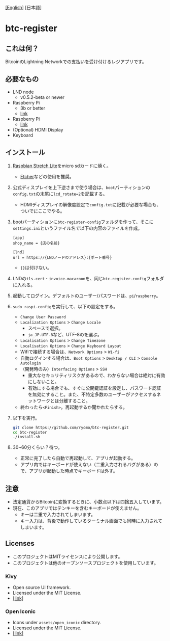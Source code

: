 [[English]](README.md) [日本語]

# btc-register

## これは何？

BitcoinのLightning Networkでの支払いを受け付けるレジアプリです。



## 必要なもの

* LND node
    * v0.5.2-beta or newer
* Raspberry Pi
    * 3b or better
    * [link](https://raspberry-pi.ksyic.com/main/index/pdp.id/435/pdp.open/435)
* Raspberry Pi
    * [link](https://raspberry-pi.ksyic.com/main/index/pdp.id/101/pdp.open/101) 
* (Optional) HDMI Display
* Keyboard




## インストール

1. [Raspbian Stretch Lite](https://www.raspberrypi.org/downloads/raspbian/)をmicro sdカードに焼く。
    
    * [Etcher](https://www.balena.io/etcher/)などの使用を推奨。

2. 公式ディスプレイを上下逆さまで使う場合は、`boot`パーティションの`config.txt`の末尾に`lcd_rotate=2`を記載する。

    * HDMIディスプレイの解像度設定で`config.txt`に記載が必要な場合も、ついでにここでやる。

3. bootパーティションに`btc-register-config`フォルダを作って、そこに`settings.ini`というファイル名で以下の内容のファイルを作成。

    ```
    [app]
    shop_name = {店の名前}
    
    [lnd]
    url = https://{LNDノードのアドレス}:{ポート番号}
    ```
   
    * `{}`は付けない。

4. LNDの`tls.cert`・`invoice.macaroon`を、同じ`btc-register-config`フォルダに入れる。

5. 起動してログイン。デフォルトのユーザー/パスワードは、`pi`/`raspberry`。

6. `sudo raspi-config`を実行して、以下の設定をする。

    * `Change User Password`
    * `Localization Options` > `Change Locale`
        * スペースで選択。
        * `ja_JP.UTF-8`など、UTF-8のを選ぶ。
    * `Localisation Options` > `Change Timezone`
    * `Localisation Options` > `Change Keyboard Layout`
    * Wifiで接続する場合は、`Network Options` > `Wi-fi`
    * 自動ログインする場合は、`Boot Options` > `Desktop / CLI` > `Console Autologin`
    * （開発時のみ）`Interfacing Options` > `SSH`
        * 重大なセキュリティリスクがあるので、わからない場合は絶対に有効にしないこと。
        * 有効にする場合でも、すぐに公開鍵認証を設定し、パスワード認証を無効にすること。また、不特定多数のユーザーがアクセスするネットワークとは分離すること。
    * 終わったら`<Finish>`。再起動するか聞かれたらする。

7. 以下を実行。

    ```bash
    git clone https://github.com/ryomo/btc-register.git
    cd btc-register
    ./install.sh
    ```

8. 30~60分くらい？待つ。

    * 正常に完了したら自動で再起動して、アプリが起動する。
    * アプリ内ではキーボードが使えない（二重入力されるバグがある）ので、アプリが起動した時点でキーボードは外す。



## 注意

* 法定通貨からBitcoinに変換するときに、小数点以下は四捨五入しています。
* 現在、このアプリではテンキーを含むキーボードが使えません。
    * キーは二重で入力されてしまいます。
    * キー入力は、背後で動作しているターミナル画面でも同時に入力されてしまいます。



## Licenses

* このプロジェクトはMITライセンスにより公開します。
* このプロジェクトは他のオープンソースプロジェクトを使用しています。

### Kivy

* Open source UI framework.
* Licensed under the MIT License.
* [[link]](https://github.com/kivy/kivy)

### Open Iconic

* Icons under `assets/open_iconic` directory.
* Licensed under the MIT License.
* [[link]](https://github.com/iconic/open-iconic)
